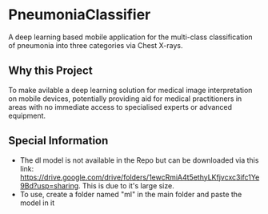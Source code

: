 # PneumoniaClassifier
A deep learning based mobile application for the multi-class classification of pneumonia into three categories via Chest X-rays. 
## Why this Project
To make avilable a deep learning solution for medical image interpretation on mobile devices, potentially providing aid for medical practitioners in areas with no immediate access to specialised experts or advanced equipment.
## Special Information
* The dl model is not available in the Repo but can be downloaded via this link: https://drive.google.com/drive/folders/1ewcRmiA4t5ethyLKfjvcxc3ifc1Ye9Bd?usp=sharing. This is due to it's large size.
* To use, create a folder named "ml" in the main folder and paste the model in it
